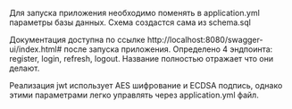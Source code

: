 Для запуска приложения необходимо поменять в application.yml параметры базы данных.
Схема создастся сама из schema.sql

Документация доступна по ссылке http://localhost:8080/swagger-ui/index.html# после запуска приложения.
Определено 4 эндпоинта: register, login, refresh, logout. Название полностью отражает что они делают.

Реализация jwt использует AES шифрование и ECDSA подпись, однако этими параметрами легко управлять через application.yml файл.
